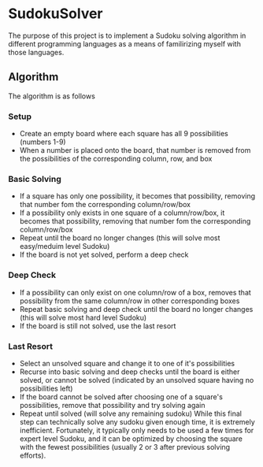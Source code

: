 # SudokuSolver
The purpose of this project is to implement a Sudoku solving algorithm in different programming languages as a means of familirizing myself with those languages.

## Algorithm
The algorithm is as follows
### Setup
- Create an empty board where each square has all 9 possibilities (numbers 1-9)
- When a number is placed onto the board, that number is removed from the possibilities of the corresponding column, row, and box
### Basic Solving
- If a square has only one possibility, it becomes that possibility, removing that number fom the corresponding column/row/box
- If a possibility only exists in one square of a column/row/box, it becomes that possibility, removing that number fom the corresponding column/row/box
- Repeat until the board no longer changes (this will solve most easy/meduim level Sudoku)
- If the board is not yet solved, perform a deep check
### Deep Check
- If a possibility can only exist on one column/row of a box, removes that possibility from the same column/row in other corresponding boxes
- Repeat basic solving and deep check until the board no longer changes (this will solve most hard level Sudoku)
- If the board is still not solved, use the last resort
### Last Resort
- Select an unsolved square and change it to one of it's possibilities
- Recurse into basic solving and deep checks until the board is either solved, or cannot be solved (indicated by an unsolved square having no possibilities left)
- If the board cannot be solved after choosing one of a square's possibilities, remove that possibility and try solving again
- Repeat until solved (will solve any remaining sudoku)
While this final step can technically solve any sudoku given enough time, it is extremely inefficient. Fortunately, it typically only needs to be used a few times for expert level Sudoku, and it can be optimized by choosing the square with the fewest possibilities (usually 2 or 3 after previous solving efforts).
